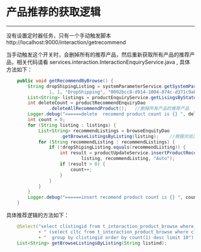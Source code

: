 # **产品推荐的获取逻辑**

------------------------

没有设置定时器任务，只有一个手动触发脚本http://localhost:9000/interaction/getrecommend

当手动触发这个开关时，会删掉所有的推荐产品，然后重新获取所有产品的推荐产品，相关代码请看 services.interaction.InteractionEnquiryService.java , 具体方法如下：

```java
    public void getRecommendByBrowse() {
		String dropShipingListing = systemParameterService.getSystemParameter(
				1, 1, "DropShipping", "0092bcc8-d914-1004-874c-d371c9ab96c0");
		List<String> listings = productEnquiryService.getLisingsByStatus(1); //取出所有在售（状态1）的产品
		int deleteCount = productRecommendEnquiryDao
				.deleteAllRecommendProduct();   //删掉所有产品的推荐产品
		Logger.debug("======delete  recomend product count is {} ", deleteCount);
		int count = 0;
		for (String listing : listings) {
			List<String> recommendListings = browseEnquityDao
					.getBrowseListingsByListing(listing);    //根据浏览历史，为每个产品进行推荐其他产品
			for (String recommendListing : recommendListings) {
				if (!dropShipingListing.equals(recommendListing)) {
					int result = productUpdateService.insertProductRecommend(
							listing, recommendListing, "Auto");
					if (result > 0) {
						count++;
					}
				}
			}
		}
		Logger.debug("======insert recomend product count is {} ", count);
	}

```

具体推荐逻辑的方法如下：
```java
	@Select("select clistingid from t_interaction_product_browse where clistingid!=#{0} and cltc in "
			+ " (select cltc from t_interaction_product_browse where clistingid=#{0}) "
			+ "  group by clistingid order by count(1) desc limit 10")
	List<String> getBrowseListingsByListing(String listind);
```










